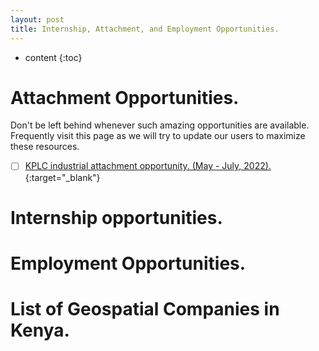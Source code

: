 ```yaml
---
layout: post
title: Internship, Attachment, and Employment Opportunities.
---
```


* content
{:toc}

# Attachment Opportunities.

Don't be left behind whenever such amazing opportunities are available. Frequently visit this page as we will try to update our users to maximize these resources.

-  [ ]   [KPLC industrial attachment opportunity. (May - July, 2022).](<https://bit.ly/3HSZk8A>){:target="\_blank"}

# Internship opportunities.


# Employment Opportunities.


# List of Geospatial Companies in Kenya.
